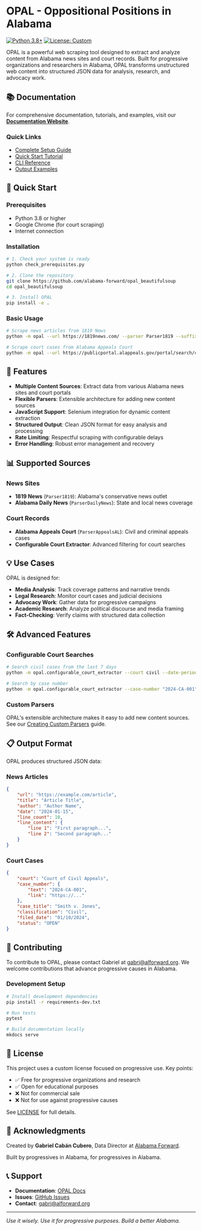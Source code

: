 # OPAL - Oppositional Positions in Alabama

[![Python 3.8+](https://img.shields.io/badge/python-3.8+-blue.svg)](https://www.python.org/downloads/)
[![License: Custom](https://img.shields.io/badge/license-custom-green.svg)](LICENSE)

OPAL is a powerful web scraping tool designed to extract and analyze content from Alabama news sites and court records. Built for progressive organizations and researchers in Alabama, OPAL transforms unstructured web content into structured JSON data for analysis, research, and advocacy work.

## 📚 Documentation

For comprehensive documentation, tutorials, and examples, visit our **[Documentation Website](https://alabama-forward.github.io/opal_beautifulsoup/)**.

### Quick Links
- [Complete Setup Guide](https://alabama-forward.github.io/opal_beautifulsoup/getting-started/complete-setup-guide/)
- [Quick Start Tutorial](https://alabama-forward.github.io/opal_beautifulsoup/getting-started/quickstart-tutorial/)
- [CLI Reference](https://alabama-forward.github.io/opal_beautifulsoup/user-guide/cli-reference/)
- [Output Examples](https://alabama-forward.github.io/opal_beautifulsoup/user-guide/output-examples/)

## 🚀 Quick Start

### Prerequisites
- Python 3.8 or higher
- Google Chrome (for court scraping)
- Internet connection

### Installation

```bash
# 1. Check your system is ready
python check_prerequisites.py

# 2. Clone the repository
git clone https://github.com/alabama-forward/opal_beautifulsoup
cd opal_beautifulsoup

# 3. Install OPAL
pip install -e .
```

### Basic Usage

```bash
# Scrape news articles from 1819 News
python -m opal --url https://1819news.com/ --parser Parser1819 --suffix /news/item --max_pages 5

# Scrape court cases from Alabama Appeals Court
python -m opal --url https://publicportal.alappeals.gov/portal/search/case/results --parser court
```

## 🎯 Features

- **Multiple Content Sources**: Extract data from various Alabama news sites and court portals
- **Flexible Parsers**: Extensible architecture for adding new content sources
- **JavaScript Support**: Selenium integration for dynamic content extraction
- **Structured Output**: Clean JSON format for easy analysis and processing
- **Rate Limiting**: Respectful scraping with configurable delays
- **Error Handling**: Robust error management and recovery

## 📊 Supported Sources

### News Sites
- **1819 News** (`Parser1819`): Alabama's conservative news outlet
- **Alabama Daily News** (`ParserDailyNews`): State and local news coverage

### Court Records
- **Alabama Appeals Court** (`ParserAppealsAL`): Civil and criminal appeals cases
- **Configurable Court Extractor**: Advanced filtering for court searches

## 💡 Use Cases

OPAL is designed for:
- **Media Analysis**: Track coverage patterns and narrative trends
- **Legal Research**: Monitor court cases and judicial decisions
- **Advocacy Work**: Gather data for progressive campaigns
- **Academic Research**: Analyze political discourse and media framing
- **Fact-Checking**: Verify claims with structured data collection

## 🛠️ Advanced Features

### Configurable Court Searches

```bash
# Search civil cases from the last 7 days
python -m opal.configurable_court_extractor --court civil --date-period 7d --exclude-closed

# Search by case number
python -m opal.configurable_court_extractor --case-number "2024-CA-001"
```

### Custom Parsers

OPAL's extensible architecture makes it easy to add new content sources. See our [Creating Custom Parsers](https://alabama-forward.github.io/opal_beautifulsoup/developer/creating-custom-parsers/) guide.

## 📋 Output Format

OPAL produces structured JSON data:

### News Articles
```json
{
    "url": "https://example.com/article",
    "title": "Article Title",
    "author": "Author Name",
    "date": "2024-01-15",
    "line_count": 10,
    "line_content": {
        "line 1": "First paragraph...",
        "line 2": "Second paragraph..."
    }
}
```

### Court Cases
```json
{
    "court": "Court of Civil Appeals",
    "case_number": {
        "text": "2024-CA-001",
        "link": "https://..."
    },
    "case_title": "Smith v. Jones",
    "classification": "Civil",
    "filed_date": "01/10/2024",
    "status": "OPEN"
}
```

## 🤝 Contributing

To contribute to OPAL, please contact Gabriel at gabri@alforward.org. We welcome contributions that advance progressive causes in Alabama.

### Development Setup

```bash
# Install development dependencies
pip install -r requirements-dev.txt

# Run tests
pytest

# Build documentation locally
mkdocs serve
```

## 📜 License

This project uses a custom license focused on progressive use. Key points:
- ✅ Free for progressive organizations and research
- ✅ Open for educational purposes
- ❌ Not for commercial sale
- ❌ Not for use against progressive causes

See [LICENSE](LICENSE) for full details.

## 🙏 Acknowledgments

Created by **Gabriel Cabán Cubero**, Data Director at [Alabama Forward](https://alforward.org/).

Built by progressives in Alabama, for progressives in Alabama.

## 📞 Support

- **Documentation**: [OPAL Docs](https://alabama-forward.github.io/opal_beautifulsoup/)
- **Issues**: [GitHub Issues](https://github.com/alabama-forward/opal_beautifulsoup/issues)
- **Contact**: gabri@alforward.org

---

*Use it wisely. Use it for progressive purposes. Build a better Alabama.*